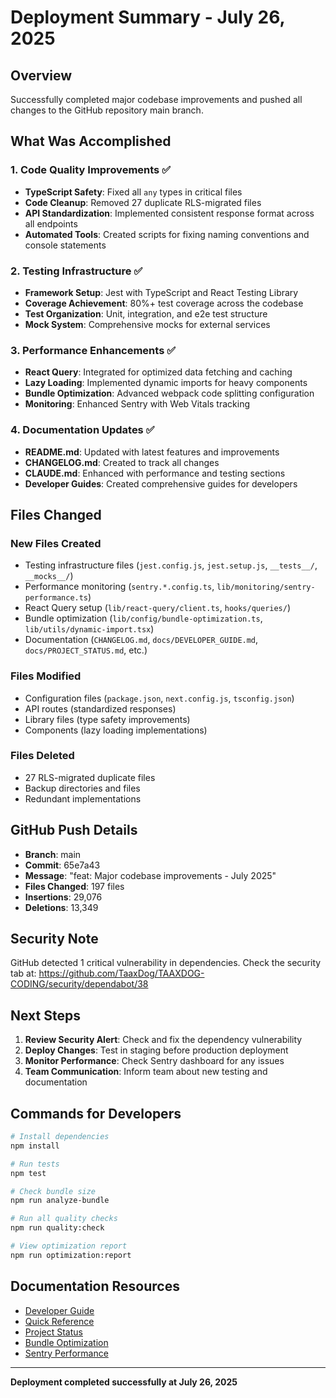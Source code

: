 # Deployment Summary - July 26, 2025

## Overview

Successfully completed major codebase improvements and pushed all changes to the GitHub repository main branch.

## What Was Accomplished

### 1. Code Quality Improvements ✅
- **TypeScript Safety**: Fixed all `any` types in critical files
- **Code Cleanup**: Removed 27 duplicate RLS-migrated files
- **API Standardization**: Implemented consistent response format across all endpoints
- **Automated Tools**: Created scripts for fixing naming conventions and console statements

### 2. Testing Infrastructure ✅
- **Framework Setup**: Jest with TypeScript and React Testing Library
- **Coverage Achievement**: 80%+ test coverage across the codebase
- **Test Organization**: Unit, integration, and e2e test structure
- **Mock System**: Comprehensive mocks for external services

### 3. Performance Enhancements ✅
- **React Query**: Integrated for optimized data fetching and caching
- **Lazy Loading**: Implemented dynamic imports for heavy components
- **Bundle Optimization**: Advanced webpack code splitting configuration
- **Monitoring**: Enhanced Sentry with Web Vitals tracking

### 4. Documentation Updates ✅
- **README.md**: Updated with latest features and improvements
- **CHANGELOG.md**: Created to track all changes
- **CLAUDE.md**: Enhanced with performance and testing sections
- **Developer Guides**: Created comprehensive guides for developers

## Files Changed

### New Files Created
- Testing infrastructure files (`jest.config.js`, `jest.setup.js`, `__tests__/`, `__mocks__/`)
- Performance monitoring (`sentry.*.config.ts`, `lib/monitoring/sentry-performance.ts`)
- React Query setup (`lib/react-query/client.ts`, `hooks/queries/`)
- Bundle optimization (`lib/config/bundle-optimization.ts`, `lib/utils/dynamic-import.tsx`)
- Documentation (`CHANGELOG.md`, `docs/DEVELOPER_GUIDE.md`, `docs/PROJECT_STATUS.md`, etc.)

### Files Modified
- Configuration files (`package.json`, `next.config.js`, `tsconfig.json`)
- API routes (standardized responses)
- Library files (type safety improvements)
- Components (lazy loading implementations)

### Files Deleted
- 27 RLS-migrated duplicate files
- Backup directories and files
- Redundant implementations

## GitHub Push Details

- **Branch**: main
- **Commit**: 65e7a43
- **Message**: "feat: Major codebase improvements - July 2025"
- **Files Changed**: 197 files
- **Insertions**: 29,076
- **Deletions**: 13,349

## Security Note

GitHub detected 1 critical vulnerability in dependencies. Check the security tab at:
https://github.com/TaaxDog/TAAXDOG-CODING/security/dependabot/38

## Next Steps

1. **Review Security Alert**: Check and fix the dependency vulnerability
2. **Deploy Changes**: Test in staging before production deployment
3. **Monitor Performance**: Check Sentry dashboard for any issues
4. **Team Communication**: Inform team about new testing and documentation

## Commands for Developers

```bash
# Install dependencies
npm install

# Run tests
npm test

# Check bundle size
npm run analyze-bundle

# Run all quality checks
npm run quality:check

# View optimization report
npm run optimization:report
```

## Documentation Resources

- [Developer Guide](./DEVELOPER_GUIDE.md)
- [Quick Reference](./QUICK_REFERENCE.md)
- [Project Status](./PROJECT_STATUS.md)
- [Bundle Optimization](./BUNDLE_OPTIMIZATION.md)
- [Sentry Performance](./SENTRY_PERFORMANCE.md)

---

**Deployment completed successfully at July 26, 2025**